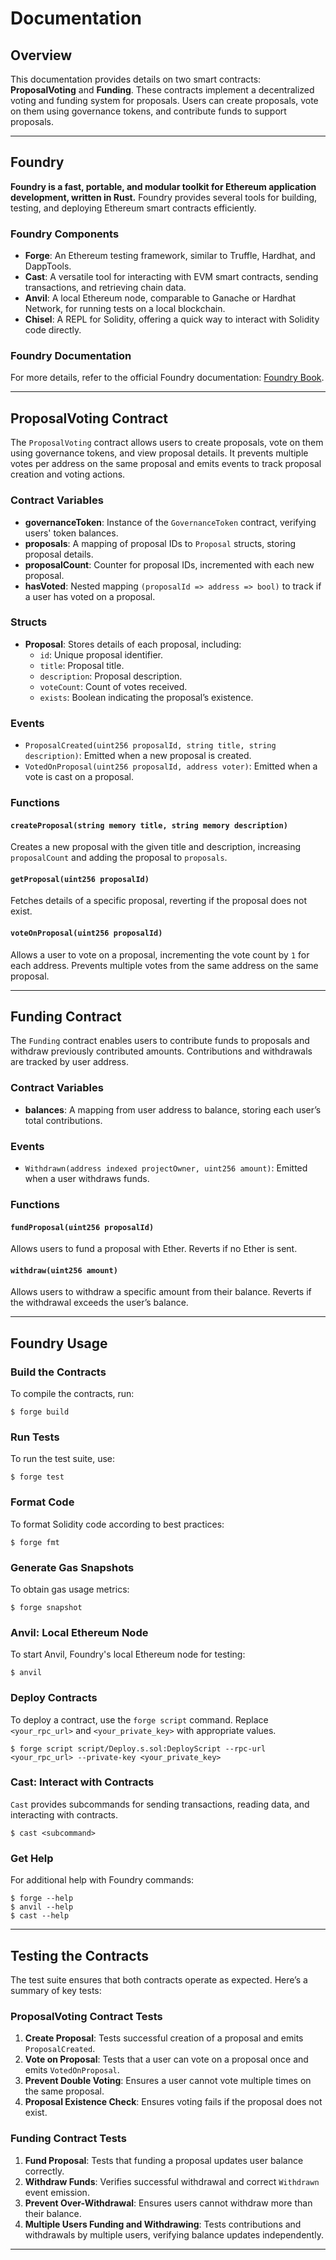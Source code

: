 # **Documentation**

## Overview

This documentation provides details on two smart contracts: **ProposalVoting** and **Funding**. These contracts implement a decentralized voting and funding system for proposals. Users can create proposals, vote on them using governance tokens, and contribute funds to support proposals.

---

## **Foundry**

**Foundry is a fast, portable, and modular toolkit for Ethereum application development, written in Rust.** Foundry provides several tools for building, testing, and deploying Ethereum smart contracts efficiently.

### Foundry Components

- **Forge**: An Ethereum testing framework, similar to Truffle, Hardhat, and DappTools.
- **Cast**: A versatile tool for interacting with EVM smart contracts, sending transactions, and retrieving chain data.
- **Anvil**: A local Ethereum node, comparable to Ganache or Hardhat Network, for running tests on a local blockchain.
- **Chisel**: A REPL for Solidity, offering a quick way to interact with Solidity code directly.

### Foundry Documentation
For more details, refer to the official Foundry documentation: [Foundry Book](https://book.getfoundry.sh/).

---

## **ProposalVoting Contract**

The `ProposalVoting` contract allows users to create proposals, vote on them using governance tokens, and view proposal details. It prevents multiple votes per address on the same proposal and emits events to track proposal creation and voting actions.

### **Contract Variables**

- **governanceToken**: Instance of the `GovernanceToken` contract, verifying users' token balances.
- **proposals**: A mapping of proposal IDs to `Proposal` structs, storing proposal details.
- **proposalCount**: Counter for proposal IDs, incremented with each new proposal.
- **hasVoted**: Nested mapping `(proposalId => address => bool)` to track if a user has voted on a proposal.

### **Structs**

- **Proposal**: Stores details of each proposal, including:
  - `id`: Unique proposal identifier.
  - `title`: Proposal title.
  - `description`: Proposal description.
  - `voteCount`: Count of votes received.
  - `exists`: Boolean indicating the proposal’s existence.

### **Events**

- `ProposalCreated(uint256 proposalId, string title, string description)`: Emitted when a new proposal is created.
- `VotedOnProposal(uint256 proposalId, address voter)`: Emitted when a vote is cast on a proposal.

### **Functions**

#### `createProposal(string memory title, string memory description)`
Creates a new proposal with the given title and description, increasing `proposalCount` and adding the proposal to `proposals`.

#### `getProposal(uint256 proposalId)`
Fetches details of a specific proposal, reverting if the proposal does not exist.

#### `voteOnProposal(uint256 proposalId)`
Allows a user to vote on a proposal, incrementing the vote count by `1` for each address. Prevents multiple votes from the same address on the same proposal.

---

## **Funding Contract**

The `Funding` contract enables users to contribute funds to proposals and withdraw previously contributed amounts. Contributions and withdrawals are tracked by user address.

### **Contract Variables**

- **balances**: A mapping from user address to balance, storing each user’s total contributions.

### **Events**

- `Withdrawn(address indexed projectOwner, uint256 amount)`: Emitted when a user withdraws funds.

### **Functions**

#### `fundProposal(uint256 proposalId)`
Allows users to fund a proposal with Ether. Reverts if no Ether is sent.

#### `withdraw(uint256 amount)`
Allows users to withdraw a specific amount from their balance. Reverts if the withdrawal exceeds the user’s balance.

---

## **Foundry Usage**

### Build the Contracts

To compile the contracts, run:
```shell
$ forge build
```

### Run Tests

To run the test suite, use:
```shell
$ forge test
```

### Format Code

To format Solidity code according to best practices:
```shell
$ forge fmt
```

### Generate Gas Snapshots

To obtain gas usage metrics:
```shell
$ forge snapshot
```

### Anvil: Local Ethereum Node

To start Anvil, Foundry's local Ethereum node for testing:
```shell
$ anvil
```

### Deploy Contracts

To deploy a contract, use the `forge script` command. Replace `<your_rpc_url>` and `<your_private_key>` with appropriate values.
```shell
$ forge script script/Deploy.s.sol:DeployScript --rpc-url <your_rpc_url> --private-key <your_private_key>
```

### Cast: Interact with Contracts

`Cast` provides subcommands for sending transactions, reading data, and interacting with contracts.
```shell
$ cast <subcommand>
```

### Get Help

For additional help with Foundry commands:
```shell
$ forge --help
$ anvil --help
$ cast --help
```

---

## **Testing the Contracts**

The test suite ensures that both contracts operate as expected. Here’s a summary of key tests:

### ProposalVoting Contract Tests

1. **Create Proposal**: Tests successful creation of a proposal and emits `ProposalCreated`.
2. **Vote on Proposal**: Tests that a user can vote on a proposal once and emits `VotedOnProposal`.
3. **Prevent Double Voting**: Ensures a user cannot vote multiple times on the same proposal.
4. **Proposal Existence Check**: Ensures voting fails if the proposal does not exist.

### Funding Contract Tests

1. **Fund Proposal**: Tests that funding a proposal updates user balance correctly.
2. **Withdraw Funds**: Verifies successful withdrawal and correct `Withdrawn` event emission.
3. **Prevent Over-Withdrawal**: Ensures users cannot withdraw more than their balance.
4. **Multiple Users Funding and Withdrawing**: Tests contributions and withdrawals by multiple users, verifying balance updates independently.

---

